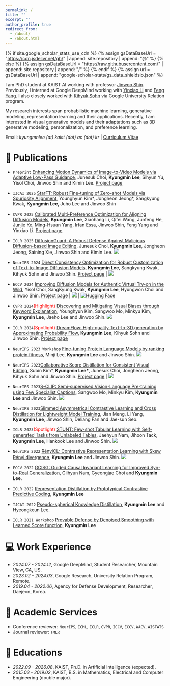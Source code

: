 ```yaml
---
permalink: /
title: ""
excerpt: ""
author_profile: true
redirect_from: 
  - /about/
  - /about.html
---
```


{% if site.google_scholar_stats_use_cdn %}
{% assign gsDataBaseUrl = "https://cdn.jsdelivr.net/gh/" | append: site.repository | append: "@" %}
{% else %}
{% assign gsDataBaseUrl = "https://raw.githubusercontent.com/" | append: site.repository | append: "/" %}
{% endif %}
{% assign url = gsDataBaseUrl | append: "google-scholar-stats/gs_data_shieldsio.json" %}

<span class='anchor' id='about-me'></span>
I am PhD student at KAIST AI working with professor <a href="https://alinlab.kaist.ac.kr/shin.html">Jinwoo Shin</a>.
Previously, I interned at Google DeepMind working with <a href="https://research.google/people/yinxiaoli/?&type=google">Yinxiao Li</a> and <a href="https://sites.google.com/view/feng-yang">Feng Yang</a>. I also closely worked with <a href="https://sites.google.com/site/kihyuksml/">Kihyuk Sohn</a> via Google University Relation program.

My research interests span probabilistic machine learning, generative modeling, representation learning and their applications. Recently, I am interested in visual generative models and their adaptations such as 3D generative modeling, personalization, and preference learning.

Email: *kyungmnlee (at) kaist (dot) ac (dot) kr* \| [Curriculum Vitae](https://drive.google.com/file/d/1s67rVIEA8BhnbvvUerTGGH-wLqbIqQkd/view?usp=sharing)

# 📝 Publications 

- `Preprint` [Enhancing Motion Dynamics of Image-to-Video Models via Adaptive Low-Pass Guidance](https://arxiv.org/abs/2506.08456),
Junesuk Choi, **Kyungmin Lee**, Sihyun Yu, Yisol Choi, Jinwoo Shin and Kimin Lee. [Project page](https://choi403.github.io/ALG/)
<div style="margin-top: 15px;"></div>

- `IJCAI 2025` [StarFT: Robust Fine-tuning of Zero-shot Models via Spuriosity Alignment](https://arxiv.org/abs/2505.13232),
Younghyun Kim\*, Jongheon Jeong\*, Sangkyung Kwak, **Kyungmin Lee**, Juho Lee and Jinwoo Shin
<div style="margin-top: 15px;"></div>

- `CVPR 2025` [Calibrated Multi-Preference Optimization for Aligning Diffusion Models](https://arxiv.org/abs/2502.02588), 
**Kyungmin Lee**, Xiaohang Li, Qifei Wang, Junfeng He, Junjie Ke, Ming-Hsuan Yang, Irfan Essa, Jinwoo Shin, Feng Yang and Yinxiao Li.
[Project page](https://kyungmnlee.github.io/capo.github.io/)
<div style="margin-top: 15px;"></div>

- `ICLR 2025` [DiffusionGuard: A Robust Defense Against Malicious Diffusion-based Image Editing](https://arxiv.org/abs/2410.05694), Junesuk Choi, **Kyungmin Lee**, Jongheon Jeong, Saining Xie, Jinwoo Shin and Kimin Lee. 
[![](https://img.shields.io/github/stars/choi403/DiffusionGuard?style=social&label=Stars)](https://github.com/choi403/DiffusionGuard)
<div style="margin-top: 15px;"></div>

- `NeurIPS 2024` [Direct Consistency Optimization for Robust Customization of Text-to-Image Diffusion Models](https://arxiv.org/abs/2402.12004), **Kyungmin Lee**, Sangkyung Kwak, Kihyuk Sohn and Jinwoo Shin. 
[Project page](https://kyungmnlee.github.io/dco/) 
| [![](https://img.shields.io/github/stars/kyungmnlee/dco?style=social&label=Stars)](https://github.com/kyungmnlee/dco)
<div style="margin-top: 15px;"></div>

- `ECCV 2024` [Improving Diffusion Models for Authentic Virtual Try-on in the Wild](https://arxiv.org/abs/2403.05139), Yisol Choi, SangKyung Kwak, **Kyungmin Lee**, Hyungwon Choi and Jinwoo Shin. 
[Project page](https://idm-vton.github.io/) 
| [![](https://img.shields.io/github/stars/yisol/IDM-VTON?style=social&label=Stars)](https://github.com/yisol/IDM-VTON)
| [![Hugging Face](https://img.shields.io/badge/%F0%9F%A4%97%20Hugging%20Face-blue?label=Demo)](https://huggingface.co/spaces/yisol/IDM-VTON)

<div style="margin-top: 15px;"></div>

- `CVPR 2024`<span style="color:red">(Highlight)</span> [Discovering and Mitigating Visual Biases through Keyword Explanation](https://arxiv.org/abs/2301.11104), 
Younghyun Kim, Sangwoo Mo, Minkyu Kim, **Kyungmin Lee**, Jaeho Lee and Jinwoo Shin.
[![](https://img.shields.io/github/stars/alinlab/b2t?style=social&label=Stars)](https://github.com/alinlab/b2t)
<div style="margin-top: 15px;"></div>

- `ICLR 2024`<span style="color:red">(Spotlight)</span> [DreamFlow: High-quality Text-to-3D generation by Approximating Probability Flow](https://arxiv.org/abs/2403.14966), 
**Kyungmin Lee**, Kihyuk Sohn and Jinwoo Shin.
[Project page](https://kyungmnlee.github.io/dreamflow.github.io/)
<div style="margin-top: 15px;"></div>

- `NeurIPS 2023 Workshop` [Fine-tuning Protein Language Models by ranking protein fitness](https://openreview.net/forum?id=DUjUJCqqA7), 
Minji Lee, **Kyungmin Lee** and Jinwoo Shin.
[![](https://img.shields.io/github/stars/haewonc/align-plm?style=social&label=Stars)](https://github.com/haewonc/align-plm)
<div style="margin-top: 15px;"></div>

- `NeurIPS 2023`[Collaborative Score Distillation for Consistent Visual Editing](https://arxiv.org/abs/2307.04787), 
Subin Kim*, **Kyungmin Lee\***, Junesuk Choi, Jongheon Jeong, Kihyuk Sohn and Jinwoo Shin.
[Project page](https://subin-kim-cv.github.io/CSD/)
| [![](https://img.shields.io/github/stars/subin-kim-cv/CSD?style=social&label=Stars)](https://github.com/subin-kim-cv/CSD)
<div style="margin-top: 15px;"></div>

- `NeurIPS 2023`[S-CLIP: Semi-supervised Vision-Language Pre-training using Few Specialist Captions](https://arxiv.org/abs/2305.14095), 
Sangwoo Mo, Minkyu Kim, **Kyungmin Lee** and Jinwoo Shin.
[![](https://img.shields.io/github/stars/alinlab/s-clip?style=social&label=Stars)](https://github.com/alinlab/s-clip)
<div style="margin-top: 15px;"></div>

- `NeurIPS 2023`[Slimmed Asymmetrical Contrastive Learning and Cross Distillation for Lightweight Model Training](https://proceedings.neurips.cc/paper_files/paper/2023/file/8393d955a00c463a982cefe77d0404e1-Paper-Conference.pdf), 
Jian Meng, Li Yang, **Kyungmin Lee**, Jinwoo Shin, Deliang Fan and Jae-sun Seo.
<div style="margin-top: 15px;"></div>

- `ICLR 2023`<span style="color:red">(Spotlight)</span> [STUNT: Few-shot Tabular Learning with Self-generated Tasks from Unlabeled Tables](https://arxiv.org/abs/2303.00918), 
Jaehyun Nam, Jihoon Tack, **Kyungmin Lee**, Hankook Lee and Jinwoo Shin.
[![](https://img.shields.io/github/stars/jaehyun513/STUNT?style=social&label=Stars)](https://github.com/jaehyun513/STUNT)
<div style="margin-top: 15px;"></div>

- `NeurIPS 2022` [RényiCL: Contrastive Representation Learning with Skew Rényi divergence](https://arxiv.org/abs/2208.06270),
**Kyungmin Lee** and Jinwoo Shin. 
[![](https://img.shields.io/github/stars/kyungmnlee/RenyiCL?style=social&label=Stars)](https://github.com/kyungmnlee/RenyiCL)
<div style="margin-top: 15px;"></div>

- `ECCV 2022` [GCISG: Guided Causal Invariant Learning for Improved Syn-to-Real Generalization](https://arxiv.org/abs/2208.10024),
Gilhyun Nam, Gyeongjae Choi and **Kyungmin Lee**.
<div style="margin-top: 15px;"></div>

- `ICLR 2022` [Representation Distillation by Prototypical Contrastive Predictive Coding](https://openreview.net/pdf?id=8la28hZOwug),
**Kyungmin Lee**
<div style="margin-top: 15px;"></div>

- `IJCAI 2022` [Pseudo-spherical Knowledge Distillation](https://www.ijcai.org/proceedings/2022/0441.pdf),
**Kyungmin Lee** and Hyeongkeun Lee.
<div style="margin-top: 15px;"></div>

- `ICLR 2021 Workshop` [Provable Defense by Denoised Smoothing with Learned Score function](https://aisecure-workshop.github.io/aml-iclr2021/papers/28.pdf),
**Kyungmin Lee**
<div style="margin-top: 15px;"></div>


# 💻 Work Experience
- *2024.07 - 2024.12*, Google DeepMind, Student Researcher, Mountain View, CA, US.
- *2023.02 - 2024.03*, Google Research, University Relation Program, Remote.
- *2019.04 - 2022.06*, Agency for Defense Development, Researcher, Daejeon, Korea.

# 🤝 Academic Services
- Conference reviewer: `NeurIPS`, `ICML`, `ICLR`, `CVPR`, `ICCV`, `ECCV`, `WACV`, `AISTATS`
- Journal reviewer: `TMLR`

# 📖 Educations
- *2022.09 - 2026.08*, KAIST, Ph.D. in Artificial Intelligence (expected).
- *2015.03 - 2019.02*, KAIST, B.S. in Mathematics, Electrical and Computer Engineering (double major).

<!-- # 💬 Invited Talks
- *2021.06*, Lorem ipsum dolor sit amet, consectetur adipiscing elit. Vivamus ornare aliquet ipsum, ac tempus justo dapibus sit amet. 
- *2021.03*, Lorem ipsum dolor sit amet, consectetur adipiscing elit. Vivamus ornare aliquet ipsum, ac tempus justo dapibus sit amet.  \| [\[video\]](https://github.com/) -->

